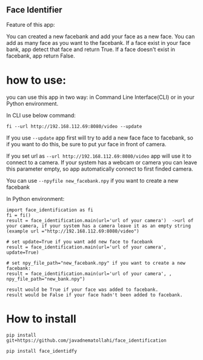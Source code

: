 ## Face Identifier

Feature of this app:

You can created a new facebank and add your face as a new face.
You can add as many face as you want to the facebank.
If a face exist in your face bank, app detect that face and return True.
If a face doesn't exist in facebank, app return False.

# how to use:

you can use this app in two way:
in Command Line Interface(CLI) or in your Python environment.

In CLI use below command:

```
fi --url http://192.168.112.69:8080/video --update
```
If you use ```--update``` app first will try to add a new face face to facebank, so if you want to do this, be sure to put yur face in front of camera.

If you set url as ```--url http://192.168.112.69:8080/video``` app will use it to connect to a camera. If your system has a webcam or camera you can leave this parameter empty, so app automatically connect to first finded camera.

You can use ```--npyfile new_facebank.npy``` if you want to create a new facebank

In Python environment:

```
import face_identification as fi
fi = fi()
result = face_identification.main(url='url of your camera')  ->url of your camera, if your system has a camera leave it as an empty string (example url ="http://192.168.112.69:8080/video")

# set update=True if you want add new face to facebank
result = face_identification.main(url='url of your camera', update=True)

# set npy_file_path="new_facebank.npy" if you want to create a new facebank:
result = face_identification.main(url='url of your camera', , npy_file_path="new_bank.npy")

result would be True if your face was added to facebank.
result would be False if your face hadn't been added to facebank.
```

# How to install 

```
pip install git+https://github.com/javadnematollahi/face_identification
```

```
pip install face_identidfy
```
